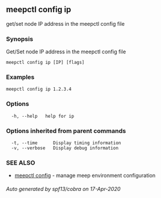 ## meepctl config ip

get/set node IP address in the meepctl config file

### Synopsis

Get/Set node IP address in the meepctl config file

```
meepctl config ip [IP] [flags]
```

### Examples

```
meepctl config ip 1.2.3.4
```

### Options

```
  -h, --help   help for ip
```

### Options inherited from parent commands

```
  -t, --time      Display timing information
  -v, --verbose   Display debug information
```

### SEE ALSO

* [meepctl config](meepctl_config.md)	 - manage meep environment configuration

###### Auto generated by spf13/cobra on 17-Apr-2020
